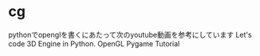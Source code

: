 # cg
pythonでopenglを書くにあたって次のyoutube動画を参考にしています
Let's code 3D Engine in Python. OpenGL Pygame Tutorial